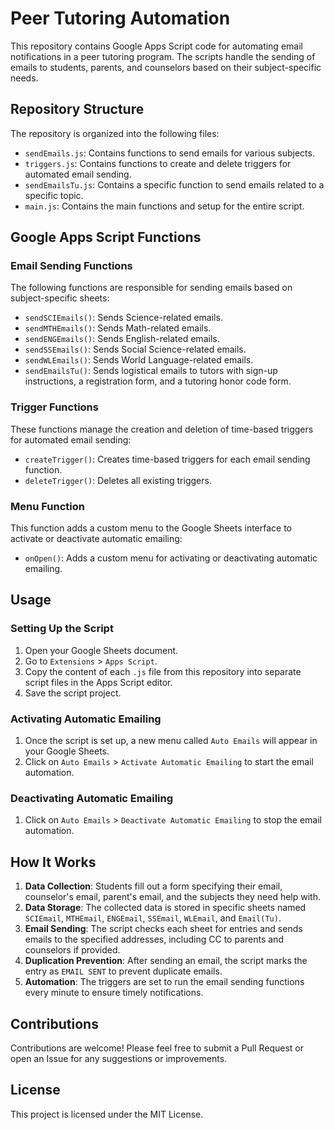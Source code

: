 # Peer Tutoring Automation

This repository contains Google Apps Script code for automating email notifications in a peer tutoring program. The scripts handle the sending of emails to students, parents, and counselors based on their subject-specific needs.

## Repository Structure

The repository is organized into the following files:

- `sendEmails.js`: Contains functions to send emails for various subjects.
- `triggers.js`: Contains functions to create and delete triggers for automated email sending.
- `sendEmailsTu.js`: Contains a specific function to send emails related to a specific topic.
- `main.js`: Contains the main functions and setup for the entire script.


## Google Apps Script Functions

### Email Sending Functions

The following functions are responsible for sending emails based on subject-specific sheets:

- `sendSCIEmails()`: Sends Science-related emails.
- `sendMTHEmails()`: Sends Math-related emails.
- `sendENGEmails()`: Sends English-related emails.
- `sendSSEmails()`: Sends Social Science-related emails.
- `sendWLEmails()`: Sends World Language-related emails.
- `sendEmailsTu()`: Sends logistical emails to tutors with sign-up instructions, a registration form, and a tutoring honor code form.

### Trigger Functions

These functions manage the creation and deletion of time-based triggers for automated email sending:

- `createTrigger()`: Creates time-based triggers for each email sending function.
- `deleteTrigger()`: Deletes all existing triggers.

### Menu Function

This function adds a custom menu to the Google Sheets interface to activate or deactivate automatic emailing:

- `onOpen()`: Adds a custom menu for activating or deactivating automatic emailing.

## Usage

### Setting Up the Script

1. Open your Google Sheets document.
2. Go to `Extensions` > `Apps Script`.
3. Copy the content of each `.js` file from this repository into separate script files in the Apps Script editor.
4. Save the script project.

### Activating Automatic Emailing

1. Once the script is set up, a new menu called `Auto Emails` will appear in your Google Sheets.
2. Click on `Auto Emails` > `Activate Automatic Emailing` to start the email automation.

### Deactivating Automatic Emailing

1. Click on `Auto Emails` > `Deactivate Automatic Emailing` to stop the email automation.

## How It Works

1. **Data Collection**: Students fill out a form specifying their email, counselor's email, parent's email, and the subjects they need help with.
2. **Data Storage**: The collected data is stored in specific sheets named `SCIEmail`, `MTHEmail`, `ENGEmail`, `SSEmail`, `WLEmail`, and `Email(Tu)`.
3. **Email Sending**: The script checks each sheet for entries and sends emails to the specified addresses, including CC to parents and counselors if provided.
4. **Duplication Prevention**: After sending an email, the script marks the entry as `EMAIL SENT` to prevent duplicate emails.
5. **Automation**: The triggers are set to run the email sending functions every minute to ensure timely notifications.

## Contributions

Contributions are welcome! Please feel free to submit a Pull Request or open an Issue for any suggestions or improvements.

## License

This project is licensed under the MIT License.
